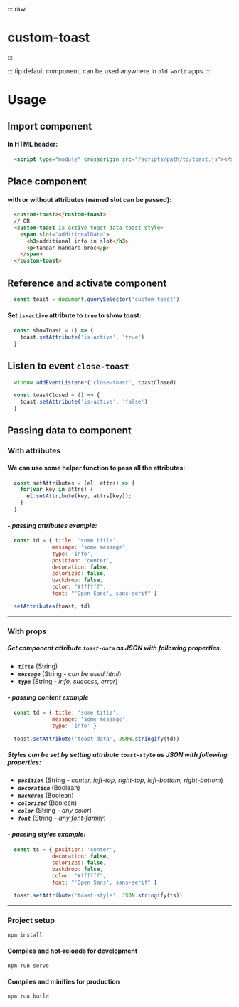 ::: raw
<h1 class="heading">custom-toast</h1>
:::

::: tip
default component, can be used anywhere in `old world` apps
:::

# Usage

## Import component
#### In HTML header:
```html
  <script type="module" crossorigin src="/scripts/path/to/toast.js"></script>
```

## Place component
#### with or without attributes (named slot can be passed):
```html
  <custom-toast></custom-toast>
  // OR
  <custom-toast is-active toast-data toast-style>
    <span slot="additionalData">
      <h3>additional info in slot</h3>
      <p>tandar mandara broc</p>
    </span>
  </custom-toast>
```
## Reference and activate component
```js
  const toast = document.querySelector('custom-toast')
```
#### Set `is-active` attribute to `true` to show toast:
```js
  const showToast = () => {
    toast.setAttribute('is-active', 'true')
  }
```
## Listen to event `close-toast`
```js
  window.addEventListener('close-toast', toastClosed)

  const toastClosed = () => {
    toast.setAttribute('is-active', 'false')
  }
```
## Passing data to component
### With attributes
#### We can use some helper function to pass all the attributes:
```js
  const setAttributes = (el, attrs) => {
    for(var key in attrs) {
      el.setAttribute(key, attrs[key]);
    }
  }
```
#### - *passing attributes example:*
```js
  const td = { title: 'some title',
              message: 'some message',
              type: 'info',
              position: 'center',
              decoration: false,
              colorized: false,
              backdrop: false,
              color: "#ffffff",
              font: "'Open Sans', sans-serif" }

  setAttributes(toast, td)
```
<hr>


### With props
#####   Set component attribute `toast-data` as JSON with following properties:
- ***`title`*** (String)
- ***`message`*** (String - *can be used html*)
- ***`type`*** (String - *info, success, error*)

#### - *passing content example*
```js
  const td = { title: 'some title',
              message: 'some message',
              type: 'info' }

  toast.setAttribute('toast-data', JSON.stringify(td))
```
##### Styles can be set by setting attribute `toast-style` as JSON with following properties:
 - ***`position`*** (String - *center, left-top, right-top, left-bottom, right-bottom*)
 - ***`decoration`*** (Boolean)
 - ***`backdrop`*** (Boolean)
 - ***`colorized`*** (Boolean)
 - ***`color`*** (String - *any color*)
 - ***`font`*** (String - *any font-family*)

#### - ***passing styles example:***
```js
  const ts = { position: 'center',
              decoration: false,
              colorized: false,
              backdrop: false,
              color: "#ffffff",
              font: "'Open Sans', sans-serif" }

  toast.setAttribute('toast-style', JSON.stringify(ts))
```
<hr>

### Project setup
```
npm install
```

#### Compiles and hot-reloads for development
```
npm run serve
```

#### Compiles and minifies for production
```
npm run build
```
